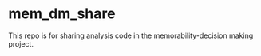 # mem_dm_share
 This repo is for sharing analysis code in the memorability-decision making project.
